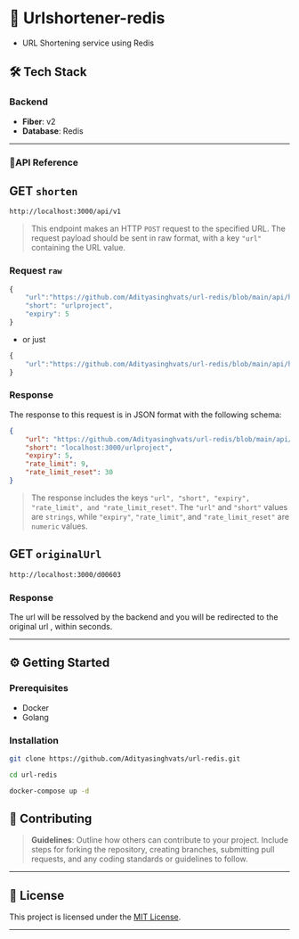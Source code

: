 # 🚀 Urlshortener-redis
- URL Shortening service using Redis

## 🛠️ Tech Stack

### Backend

- **Fiber**: v2
- **Database**: Redis

---

### 📃API Reference

## GET `shorten`
```bash
http://localhost:3000/api/v1
```
> This endpoint makes an HTTP `POST` request to the specified URL. The request payload should be sent in raw format, with a key `"url"` containing the URL value.

### Request `raw`
```javascript
{
    "url":"https://github.com/Adityasinghvats/url-redis/blob/main/api/helpers/helpers.go",
    "short": "urlproject",
    "expiry": 5
}
```
- or just
```javascript
{
    "url":"https://github.com/Adityasinghvats/url-redis/blob/main/api/helpers/helpers.go"
}
```

### Response
The response to this request is in JSON format with the following schema:

```JSON
{
    "url": "https://github.com/Adityasinghvats/url-redis/blob/main/api/helpers/helpers.go",
    "short": "localhost:3000/urlproject",
    "expiry": 5,
    "rate_limit": 9,
    "rate_limit_reset": 30
}
```
> The response includes the keys `"url", "short", "expiry", "rate_limit", and "rate_limit_reset"`. The `"url"` and `"short"` values are `strings`, while `"expiry"`, `"rate_limit"`, and `"rate_limit_reset"` are `numeric` values.

## GET `originalUrl`
```bash
http://localhost:3000/d00603
```
### Response
The url will be ressolved by the backend and you will be redirected to the original url , within seconds.

---

## ⚙️ Getting Started
### Prerequisites
- Docker
- Golang
### Installation
```bash
git clone https://github.com/Adityasinghvats/url-redis.git
```
```bash
cd url-redis
```
```bash
docker-compose up -d
```
## 🤝 Contributing

> **Guidelines**: Outline how others can contribute to your project. Include steps for forking the repository, creating branches, submitting pull requests, and any coding standards or guidelines to follow.

---

## 📄 License

This project is licensed under the [MIT License](LICENSE).

---
